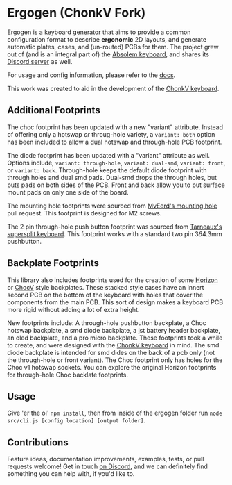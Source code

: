 # Ergogen (ChonkV Fork)

Ergogen is a keyboard generator that aims to provide a common configuration format to describe **ergonomic** 2D layouts, and generate automatic plates, cases, and (un-routed) PCBs for them.
The project grew out of (and is an integral part of) the [Absolem keyboard](https://zealot.hu/absolem), and shares its [Discord server](https://discord.gg/nbKcAZB) as well.

For usage and config information, please refer to the [docs](https://docs.ergogen.xyz).

This work was created to aid in the development of the [ChonkV keyboard](https://github.com/ImStuartJones/ergogen).

## Additional Footprints

The choc footprint has been updated with a new "variant" attribute. Instead of offering only a hotswap *or* throug-hole variety, a `variant: both` option has been included to allow a dual hotswap and through-hole PCB footprint.

The diode footprint has been updated with a "variant" attribute as well. Options include, `variant: through-hole`, `variant: dual-smd`, `variant: front`, or `variant: back`. Through-hole keeps the default diode footprint with through holes and dual smd pads. Dual-smd drops the through holes, but puts pads on both sides of the PCB. Front and back allow you to put surface mount pads on only one side of the board.

The mounting hole footprints were sourced from [MvEerd's mounting hole](https://github.com/MvEerd/ergogen/pull/6) pull request. This footprint is designed for M2 screws.

The 2 pin through-hole push button footprint was sourced from [Tarneaux's supersplit keyboard](https://github.com/tarneaux/supersplit/blob/ba3eadcae2446f496cd67b3c8ec7804a96f18b8e/ergogen/src/footprints/button.js). This footprint works with a standard two pin 3*6*4.3mm pushbutton.

## Backplate Footprints

This library also includes footprints used for the creation of some [Horizon](https://github.com/skarrmann/horizon) or [ChocV](https://github.com/brickbots/chocV) style backplates. These stacked style cases have an innert second PCB on the bottom of the keyboard with holes that cover the components from the main PCB. This sort of design makes a keyboard PCB more rigid without adding a lot of extra height.

New footprints include: A through-hole pushbutton backplate, a Choc hotswap backplate, a smd diode backplate, a jst battery header backplate, an oled backplate, and a pro micro backplate. These footprints took a while to create, and were designed with the [ChonkV keyboard](https://github.com/ImStuartJones/ergogen) in mind. The smd diode backplate is intended for smd dides on the back of a pcb only (not the through-hole or front variant). The Choc footprint only has holes for the Choc v1 hotswap sockets. You can explore the original Horizon footprints for through-hole Choc backlate footprints.

## Usage

Give 'er the ol' `npm install`, then from inside of the ergogen folder run `node src/cli.js [config location] [output folder]`.

## Contributions

Feature ideas, documentation improvements, examples, tests, or pull requests welcome!
Get in touch [on Discord](https://discord.gg/nbKcAZB), and we can definitely find something you can help with, if you'd like to.